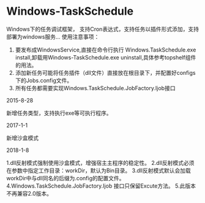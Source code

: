 
# Windows-TaskSchedule
Windows下的任务调试框架， 支持Cron表达式，支持任务以插件形式添加，支持部署为windows服务...
使用注意事项：

1. 要发布成WindowsService,直接在命令行执行 Windows.TaskSchedule.exe install,卸载用Windows-TaskSchedule.exe uninstall,具体参考topshelf组件的用法。
2. 添加新任务可能将任务插件（dll文件）直接放在根目录下，并配置好configs下的Jobs.config文件。
3. 所有任务都需要实现Windows.TaskSchedule.JobFactory.Ijob接口

2015-8-28

新增任务类型，支持执行exe等可执行程序。

2017-1-1

新增沙盒模式

2018-1-8

1.dll反射模式强制使用沙盒模式，增强宿主主程序的稳定性。
2.dll反射模式必须在参数中指定工作目录：workDir，默认为Bin目录。
3.dll反射模式默认会加载workDir中与dll同名的后缀为.config的配置文件。
4.Windows.TaskSchedule.JobFactory.Ijob 接口只保留Excute方法。
5.此版本不再兼容2.0版本。
